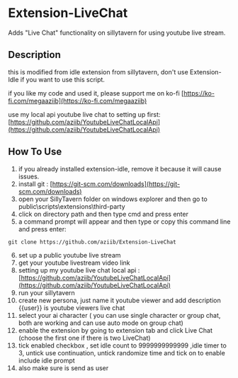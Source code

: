 # Extension-LiveChat
Adds "Live Chat" functionality on sillytavern for using youtube live stream.

## Description
this is modified from idle extension from sillytavern, don't use Extension-Idle if you want to use this script.

if you like my code and used it, please support me on ko-fi [https://ko-fi.com/megaaziib](https://ko-fi.com/megaaziib)

use my local api youtube live chat to setting up first: [https://github.com/aziib/YoutubeLiveChatLocalApi](https://github.com/aziib/YoutubeLiveChatLocalApi)

## How To Use
1. if you already installed extension-idle, remove it because it will cause issues.
2. install git : [https://git-scm.com/downloads](https://git-scm.com/downloads)
3. open your SillyTavern folder on windows explorer and then go to public\scripts\extensions\third-party 
4. click on directory path and then type cmd and press enter
5. a command prompt will appear and then type or copy this command line and press enter:
```git
git clone https://github.com/aziib/Extension-LiveChat
```
6. set up a public youtube live stream
7. get your youtube livestream video link
8. setting up my youtube live chat local api : [https://github.com/aziib/YoutubeLiveChatLocalApi](https://github.com/aziib/YoutubeLiveChatLocalApi)
9. run your sillytavern
10. create new persona, just name it youtube viewer and add description {{user}} is youtube viewers live chat
11. select your ai character ( you can use single character or group chat, both are working and can use auto mode on group chat)
12. enable the extension by going to extension tab and click Live Chat (choose the first one if there is two LiveChat)
13. tick enabled checkbox , set idle count to 9999999999999 ,idle timer to 3, untick use continuation, untick randomize time and tick on to enable include idle prompt
14. also make sure is send as user


